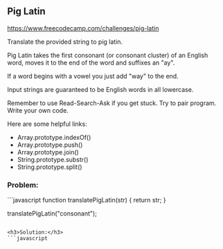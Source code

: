 <h2>Pig Latin</h2>

https://www.freecodecamp.com/challenges/pig-latin

Translate the provided string to pig latin.

Pig Latin takes the first consonant (or consonant cluster) of an English word, moves it to the end of the word and suffixes an "ay".

If a word begins with a vowel you just add "way" to the end.

Input strings are guaranteed to be English words in all lowercase.

Remember to use Read-Search-Ask if you get stuck. Try to pair program. Write your own code.

Here are some helpful links:

- Array.prototype.indexOf()
- Array.prototype.push()
- Array.prototype.join()
- String.prototype.substr()
- String.prototype.split()

<h3>Problem:</h3>
```javascript
function translatePigLatin(str) {
  return str;
}

translatePigLatin("consonant");
```

<h3>Solution:</h3>
```javascript

```
